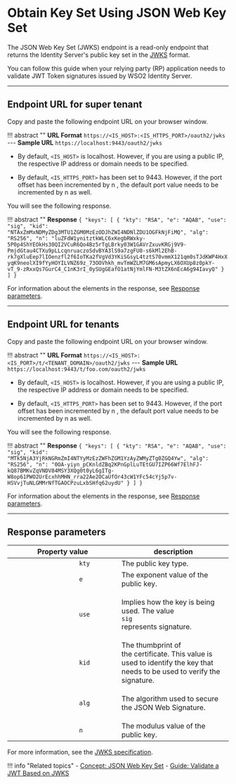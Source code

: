 # Obtain Key Set Using JSON Web Key Set

The JSON Web Key Set (JWKS) endpoint is a read-only endpoint that returns the Identity Server's public key set in the [JWKS](../../../references/concepts/authentication/jwks) format. 

You can follow this guide when your relying party (RP) application needs to validate JWT Token signatures issued by WSO2 Identity Server.

----

## Endpoint URL for super tenant

Copy and paste the following endpoint URL on your browser window.

!!! abstract ""
    **URL Format**
    ```
    https://<IS_HOST>:<IS_HTTPS_PORT>/oauth2/jwks
    ```
    ---
    **Sample URL**
    ```
    https://localhost:9443/oauth2/jwks
    ```

- By default, `<IS_HOST>` is localhost. However, if you are using a public IP, the respective IP address or domain needs to be specified.

- By default, `<IS_HTTPS_PORT>` has been set to 9443. However, if the port offset has been incremented by n , the default port value needs to be incremented by n as well.

You will see the following response. 

!!! abstract ""
    **Response**
    ```
    {
        "keys": [
            {
            "kty": "RSA",
            "e": "AQAB",
            "use": "sig",
            "kid": "NTAxZmMxNDMyZDg3MTU1ZGM0MzEzODJhZWI4NDNlZDU1OGFkNjFiMQ",
            "alg": "RS256",
            "n": "luZFdW1ynitztkWLC6xKegbRWxky-5P0p4ShYEOkHs30QI2VCuR6Qo4Bz5rTgLBrky03W1GAVrZxuvKRGj9V9-PmjdGtau4CTXu9pLLcqnruaczoSdvBYA3lS9a7zgFU0-s6kMl2EhB-rk7gXluEep7lIOenzfl2f6IoTKa2fVgVd3YKiSGsyL4tztS70vmmX121qm0sTJdKWP4HxXyqK9neolXI9fYyHOYILVNZ69z_73OOVhkh_mvTmWZLM7GM6sApmyLX6OXUp8z0pkY-vT_9-zRxxQs7GurC4_C1nK3rI_0ySUgGEafO1atNjYmlFN-M3tZX6nEcA6g94IavyQ"
            }
        ]
    }
    ```

For information about the elements in the response, see [Response parameters](#response-parameters).

------

## Endpoint URL for tenants

Copy and paste the following endpoint URL on your browser window.

!!! abstract ""
    **URL Format**
    ```
    https://<IS_HOST>:<IS_PORT>/t/<TENANT_DOMAIN>/oauth2/jwks
    ```
    ---
    **Sample URL**
    ```
    https://localhost:9443/t/foo.com/oauth2/jwks
    ```

- By default, `<IS_HOST>` is localhost. However, if you are using a public IP, the respective IP address or domain needs to be specified.

- By default, `<IS_HTTPS_PORT>` has been set to 9443. However, if the port offset has been incremented by n , the default port value needs to be incremented by n as well.

You will see the following response. 

!!! abstract ""
    **Response**
    ```
    {
        "keys": [
            {
            "kty": "RSA",
            "e": "AQAB",
            "use": "sig",
            "kid": "MTk5NjA3YjRkNGRmZmI4NTYyMzEzZWFhZGM1YzAyZWMyZTg0ZGQ4Yw",
            "alg": "RS256",
            "n": "0OA-yiyn_pCKnldZBq2KPnGplLuTEtGU7IZP66Wf7ElhFJ-kQ87BMKvZqVNDV84MSY3XQg0t0yL6gITg-W8op61PWO2UrEcxhhMHN_rra22Ae2OCaUfOr43cW1YFc54cYj5p7v-HSVvjTuNLGMMrNfTGAOCPzuLxbSHfq62uydU"
            }
        ]
    }
    ```

For information about the elements in the response, see [Response parameters](#response-parameters).

-----

## Response parameters

<table>
<colgroup>
<col style="width: 50%" />
<col style="width: 50%" />
</colgroup>
<thead>
<tr class="header">
<th>Property value</th>
<th>description</th>
</tr>
</thead>
<tbody>
<tr class="odd">
<td><code>                   kty                  </code></td>
<td>The public key type.</td>
</tr>
<tr class="even">
<td><code>                   e                  </code></td>
<td>The exponent value of the public key.</td>
</tr>
<tr class="odd">
<td><code>                   use                  </code></td>
<td><p>Implies how the key is being used. The value <code>                    sig                   </code> represents signature.</p></td>
</tr>
<tr class="even">
<td><code>                   kid                  </code></td>
<td>The thumbprint of the certificate. This value is used to identify the key that needs to be used to verify the signature.</td>
</tr>
<tr class="odd">
<td><code>                   alg                  </code></td>
<td><p>The algorithm used to secure the JSON Web Signature.</p></td>
</tr>
<tr class="even">
<td><code>                   n                  </code></td>
<td>The modulus value of the public key.</td>
</tr>
</tbody>
</table>

For more information, see the [JWKS specification](https://tools.ietf.org/html/rfc7515#section-4).


!!! info "Related topics"
    - [Concept: JSON Web Key Set](../../../references/concepts/authentication/jwks)
    - [Guide: Validate a JWT Based on JWKS](../validate-jwt-using-jwks)
